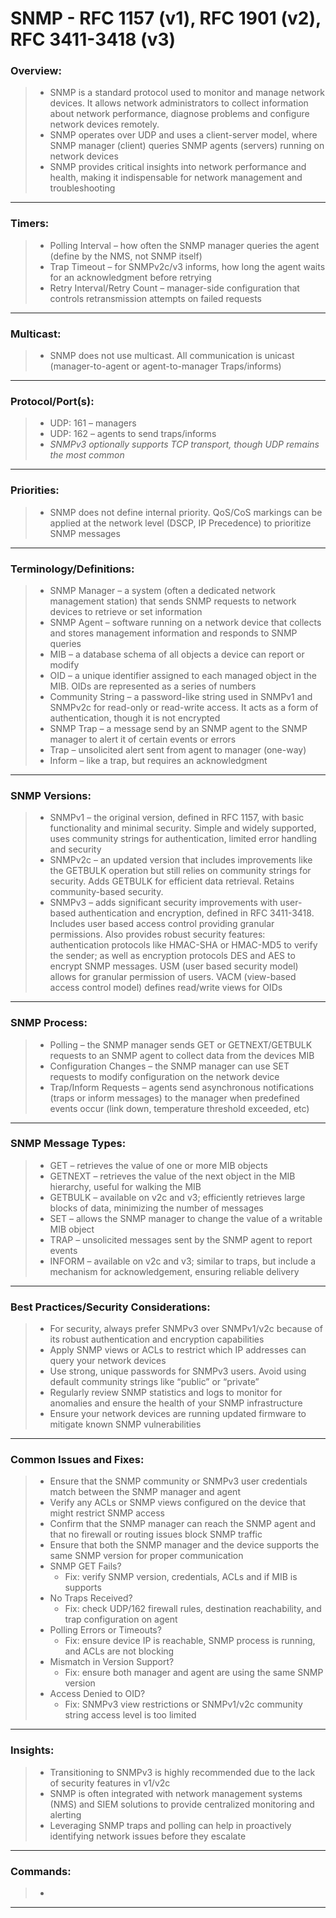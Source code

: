 # SNMP - RFC 1157 (v1), RFC 1901 (v2), RFC 3411-3418 (v3)

### Overview:
> * SNMP is a standard protocol used to monitor and manage network devices. It allows network administrators to collect information about network performance, diagnose problems and configure network devices remotely.
> * SNMP operates over UDP and uses a client-server model, where SNMP manager (client) queries SNMP agents (servers) running on network devices
> * SNMP provides critical insights into network performance and health, making it indispensable for network management and troubleshooting
---
### Timers:
> * Polling Interval – how often the SNMP manager queries the agent (define by the NMS, not SNMP itself)
> * Trap Timeout – for SNMPv2c/v3 informs, how long the agent waits for an acknowledgment before retrying
> * Retry Interval/Retry Count – manager-side configuration that controls retransmission attempts on failed requests
---
### Multicast:
> * SNMP does not use multicast. All communication is unicast (manager-to-agent or agent-to-manager Traps/informs)
---
### Protocol/Port(s):
> * UDP: 161 – managers
> * UDP: 162 – agents to send traps/informs
> * *SNMPv3 optionally supports TCP transport, though UDP remains the most common*
---
### Priorities:
> * SNMP does not define internal priority. QoS/CoS markings can be applied at the network level (DSCP, IP Precedence) to prioritize SNMP messages
---
### Terminology/Definitions:
> * SNMP Manager – a system (often a dedicated network management station) that sends SNMP requests to network devices to retrieve or set information
> * SNMP Agent – software running on a network device that collects and stores management information and responds to SNMP queries
> * MIB – a database schema of all objects a device can report or modify
> * OID – a unique identifier assigned to each managed object in the MIB. OIDs are represented as a series of numbers
> * Community String – a password-like string used in SNMPv1 and SNMPv2c for read-only or read-write access. It acts as a form of authentication, though it is not encrypted
> * SNMP Trap – a message send by an SNMP agent to the SNMP manager to alert it of certain events or errors
> * Trap – unsolicited alert sent from agent to manager (one-way)
> * Inform – like a trap, but requires an acknowledgment 
---
### SNMP Versions:
> * SNMPv1 – the original version, defined in RFC 1157, with basic functionality and minimal security. Simple and widely supported, uses community strings for authentication, limited error handling and security
> * SNMPv2c – an updated version that includes improvements like the GETBULK operation but still relies on community strings for security. Adds GETBULK for efficient data retrieval. Retains community-based security.
> * SNMPv3 – adds significant security improvements with user-based authentication and encryption, defined in RFC 3411-3418. Includes user based access control providing granular permissions. Also provides robust security features: authentication protocols like HMAC-SHA or HMAC-MD5 to verify the sender; as well as encryption protocols DES and AES to encrypt SNMP messages. USM (user based security model) allows for granular permission of users. VACM (view-based access control model) defines read/write views for OIDs
---
### SNMP Process:
> * Polling – the SNMP manager sends GET or GETNEXT/GETBULK requests to an SNMP agent to collect data from the devices MIB
> * Configuration Changes – the SNMP manager can use SET requests to modify configuration on the network device
> * Trap/Inform Requests – agents send asynchronous notifications (traps or inform messages) to the manager when predefined events occur (link down, temperature threshold exceeded, etc)
---
### SNMP Message Types:
> * GET – retrieves the value of one or more MIB objects
> * GETNEXT – retrieves the value of the next object in the MIB hierarchy, useful for walking the MIB
> * GETBULK – available on v2c and v3; efficiently retrieves large blocks of data, minimizing the number of messages
> * SET – allows the SNMP manager to change the value of a writable MIB object
> * TRAP – unsolicited messages sent by the SNMP agent to report events
> * INFORM – available on v2c and v3; similar to traps, but include a mechanism for acknowledgement, ensuring reliable delivery
---
### Best Practices/Security Considerations:
> * For security, always prefer SNMPv3 over SNMPv1/v2c because of its robust authentication and encryption capabilities
> * Apply SNMP views or ACLs to restrict which IP addresses can query your network devices
> * Use strong, unique passwords for SNMPv3 users. Avoid using default community strings like “public” or “private”
> * Regularly review SNMP statistics and logs to monitor for anomalies and ensure the health of your SNMP infrastructure
> * Ensure your network devices are running updated firmware to mitigate known SNMP vulnerabilities
---
### Common Issues and Fixes:
> * Ensure that the SNMP community or SNMPv3 user credentials match between the SNMP manager and agent
> * Verify any ACLs or SNMP views configured on the device that might restrict SNMP access
> * Confirm that the SNMP manager can reach the SNMP agent and that no firewall or routing issues block SNMP traffic
> * Ensure that both the SNMP manager and the device supports the same SNMP version for proper communication
> * SNMP GET Fails?
>   * Fix: verify SNMP version, credentials, ACLs and if MIB is supports
> * No Traps Received?
>   * Fix: check UDP/162 firewall rules, destination reachability, and trap configuration on agent
> * Polling Errors or Timeouts?
>   * Fix: ensure device IP is reachable, SNMP process is running, and ACLs are not blocking
> * Mismatch in Version Support?
>   * Fix: ensure both manager and agent are using the same SNMP version
> * Access Denied to OID?
>   * Fix: SNMPv3 view restrictions or SNMPv1/v2c community string access level is too limited
---
### Insights:
> * Transitioning to SNMPv3 is highly recommended due to the lack of security features in v1/v2c
> * SNMP is often integrated with network management systems (NMS) and SIEM solutions to provide centralized monitoring and alerting
> * Leveraging SNMP traps and polling can help in proactively identifying network issues before they escalate
---
### Commands:
> * 
---
